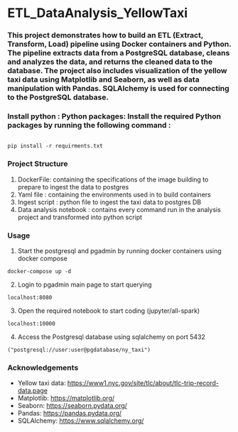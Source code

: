 # ETL_DataAnalysis_YellowTaxi


### This project demonstrates how to build an ETL (Extract, Transform, Load) pipeline using Docker containers and Python. The pipeline extracts data from a PostgreSQL database, cleans and analyzes the data, and returns the cleaned data to the database. The project also includes visualization of the yellow taxi data using Matplotlib and Seaborn, as well as data manipulation with Pandas. SQLAlchemy is used for connecting to the PostgreSQL database.

### Install python : Python packages: Install the required Python packages by running the following command :
```

pip install -r requirments.txt

```

### Project Structure
1. DockerFile: containing the specifications of the image building to prepare to ingest the data to postgres
2. Yaml file : containing the environments used in to build containers
3. Ingest script : python file to ingest the taxi data to postgres DB
4. Data analysis notebook : contains every command run in the analysis project and transformed into python script

### Usage
1. Start the postgresql and pgadmin by running docker containers using docker compose
```
docker-compose up -d
```
2. Login to pgadmin main page to start querying 
```
localhost:8080
```
3. Open the required notebook to start coding (jupyter/all-spark)
```
localhost:10000
```
4. Access the Postgresql database using sqlalchemy on port 5432
```
("postgresql://user:user@pgdatabase/ny_taxi")
```

### Acknowledgements
* Yellow taxi data: https://www1.nyc.gov/site/tlc/about/tlc-trip-record-data.page
* Matplotlib: https://matplotlib.org/
* Seaborn: https://seaborn.pydata.org/
* Pandas: https://pandas.pydata.org/
* SQLAlchemy: https://www.sqlalchemy.org/
